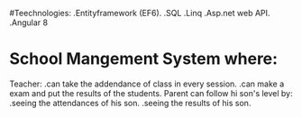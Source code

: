 #Teechnologies:
  .Entityframework (EF6).
  .SQL
  .Linq
  .Asp.net web API.
  .Angular 8

# School Mangement System where:
Teacher:
    .can take the addendance of class in every session.
    .can make a exam and put the results of the students.
Parent can follow hi son's level by:
    .seeing the attendances of his son.
    .seeing the results of his son.
